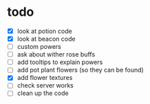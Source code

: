 # todo

- [x] look at potion code
- [x] look at beacon code
- [ ] custom powers
- [ ] ask about wither rose buffs
- [ ] add tooltips to explain powers
- [ ] add pot plant flowers (so they can be found)
- [x] add flower textures
- [ ] check server works
- [ ] clean up the code
